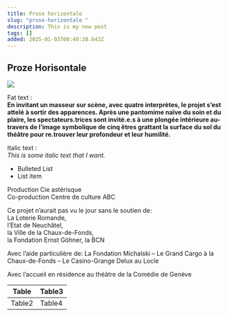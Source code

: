 ```yaml
---
title: Prose horizontale
slug: "prose-horizontale "
description: This is my new post
tags: []
added: 2025-01-03T00:40:28.643Z
---
```


## Proze Horisontale

![](</assets/foudre_Foudre image 5.jpg>)

Fat text : \
**En invitant un masseur sur scène, avec quatre interprètes, le projet s’est attelé à sortir des apparences. Après une pantomime naïve du soin et du plaire, les spectateurs.trices sont invité.e.s à une plongée intérieure au-travers de l’image symbolique de cinq êtres grattant la surface du sol du théâtre pour re.trouver leur profondeur et leur humilité.**

Italic text :\
_This is some italic text that I want._

- Bulleted List
- List item

Production Cie astérisque\
Co-production Centre de culture ABC

Ce projet n’aurait pas vu le jour sans le soutien de:\
La Loterie Romande, \
l’Etat de Neuchâtel, \
la Ville de la Chaux-de-Fonds, \
la Fondation Ernst Göhner, la BCN

Avec l’aide particulière de:
La Fondation Michalski – Le Grand Cargo à la Chaux-de-Fonds – Le Casino-Grange Delux au Locle

Avec l’accueil en résidence au théâtre de la Comédie de Genève

| Table  | Table3 |
| ------ | ------ |
| Table2 | Table4 |
